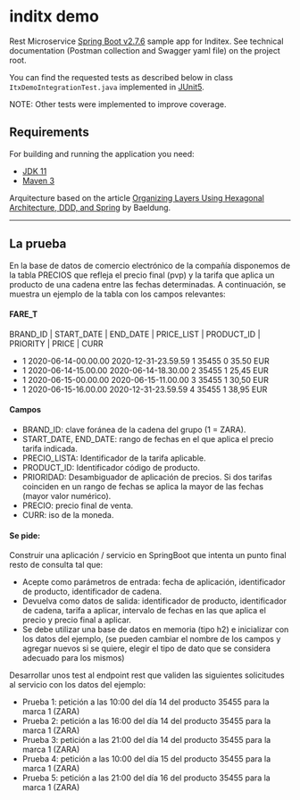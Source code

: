 # inditx demo

Rest Microservice [Spring Boot v2.7.6](http://projects.spring.io/spring-boot/) sample app for Inditex.
See technical documentation (Postman collection and Swagger yaml file) on the project root.

You can find the requested tests as described below in class `ItxDemoIntegrationTest.java` implemented in 
[JUnit5](https://junit.org/junit5/docs/current/user-guide/).


NOTE: Other tests were implemented to improve coverage.

## Requirements

For building and running the application you need:

- [JDK 11](https://www.oracle.com/java/technologies/downloads/#java11)
- [Maven 3](https://maven.apache.org)

Arquitecture based on the article
[Organizing Layers Using Hexagonal Architecture, DDD, and Spring](https://www.baeldung.com/hexagonal-architecture-ddd-spring) 
by Baeldung.

---------------------------------
## La prueba

En la base de datos de comercio electrónico de la compañía disponemos de la tabla
PRECIOS que refleja el precio final (pvp) y la tarifa que aplica un producto de una
cadena entre las fechas determinadas. A continuación, se muestra un ejemplo de la
tabla con los campos relevantes:

#### FARE_T

BRAND_ID | START_DATE | END_DATE | PRICE_LIST | PRODUCT_ID | PRIORITY | PRICE | CURR
* 1 2020-06-14-00.00.00 2020-12-31-23.59.59 1 35455 0 35.50 EUR
* 1 2020-06-14-15.00.00 2020-06-14-18.30.00 2 35455 1 25,45 EUR
* 1 2020-06-15-00.00.00 2020-06-15-11.00.00 3 35455 1 30,50 EUR
* 1 2020-06-15-16.00.00 2020-12-31-23.59.59 4 35455 1 38,95 EUR

#### Campos

* BRAND_ID: clave foránea de la cadena del grupo (1 = ZARA).
* START_DATE, END_DATE: rango de fechas en el que aplica el precio tarifa indicada.
* PRECIO_LISTA: Identificador de la tarifa aplicable.
* PRODUCT_ID: Identificador código de producto.
* PRIORIDAD: Desambiguador de aplicación de precios. Si dos tarifas coinciden en un
rango de fechas se aplica la mayor de las fechas (mayor valor numérico).
* PRECIO: precio final de venta.
* CURR: iso de la moneda.

#### Se pide:

Construir una aplicación / servicio en SpringBoot que intenta un punto final resto de
consulta tal que:

* Acepte como parámetros de entrada: fecha de aplicación, identificador de
producto, identificador de cadena.
* Devuelva como datos de salida: identificador de producto, identificador de
cadena, tarifa a aplicar, intervalo de fechas en las que aplica el precio y precio
final a aplicar.
* Se debe utilizar una base de datos en memoria (tipo h2) e inicializar con los
datos del ejemplo, (se pueden cambiar el nombre de los campos y agregar
nuevos si se quiere, elegir el tipo de dato que se considera adecuado para los
mismos)

Desarrollar unos test al endpoint rest que validen las siguientes solicitudes al servicio
con los datos del ejemplo:

* Prueba 1: petición a las 10:00 del día 14 del producto 35455 para la marca 1
(ZARA)
* Prueba 2: petición a las 16:00 del día 14 del producto 35455 para la marca 1
(ZARA)
* Prueba 3: petición a las 21:00 del día 14 del producto 35455 para la marca 1
(ZARA)
* Prueba 4: petición a las 10:00 del día 15 del producto 35455 para la marca 1
(ZARA)
* Prueba 5: petición a las 21:00 del día 16 del producto 35455 para la marca 1
(ZARA)



